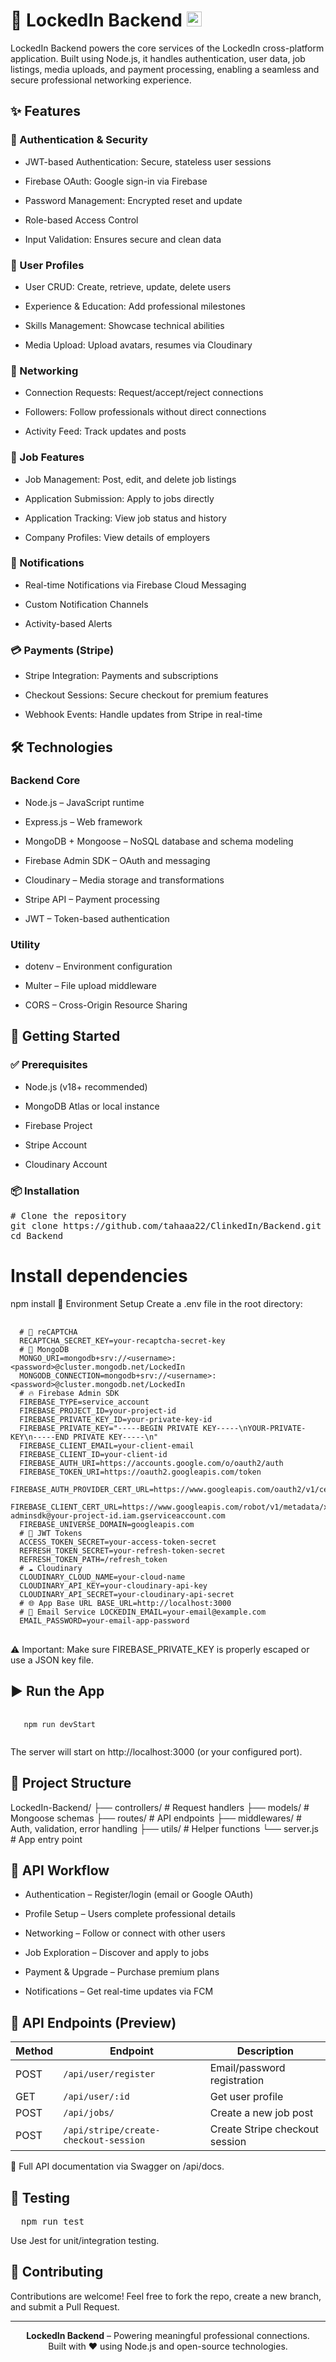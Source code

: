 # 🔐 LockedIn Backend <img alt="LockedIn Logo" src="https://upload.wikimedia.org/wikipedia/commons/c/ca/LinkedIn_logo_initials.png" width="24" height="24">
LockedIn Backend powers the core services of the LockedIn cross-platform application. Built using Node.js, it handles authentication, user data, job listings, media uploads, and payment processing, enabling a seamless and secure professional networking experience.

## ✨ Features
### 🔐 Authentication & Security
- JWT-based Authentication: Secure, stateless user sessions

- Firebase OAuth: Google sign-in via Firebase

- Password Management: Encrypted reset and update

- Role-based Access Control

- Input Validation: Ensures secure and clean data

### 👤 User Profiles
- User CRUD: Create, retrieve, update, delete users

- Experience & Education: Add professional milestones

- Skills Management: Showcase technical abilities

- Media Upload: Upload avatars, resumes via Cloudinary

### 🔗 Networking
- Connection Requests: Request/accept/reject connections

- Followers: Follow professionals without direct connections

- Activity Feed: Track updates and posts

### 💼 Job Features
- Job Management: Post, edit, and delete job listings

- Application Submission: Apply to jobs directly

- Application Tracking: View job status and history

- Company Profiles: View details of employers

### 💬 Notifications
- Real-time Notifications via Firebase Cloud Messaging

- Custom Notification Channels

- Activity-based Alerts

### 💳 Payments (Stripe)
- Stripe Integration: Payments and subscriptions

- Checkout Sessions: Secure checkout for premium features

- Webhook Events: Handle updates from Stripe in real-time

## 🛠️ Technologies
### Backend Core
- Node.js – JavaScript runtime

- Express.js – Web framework

- MongoDB + Mongoose – NoSQL database and schema modeling

- Firebase Admin SDK – OAuth and messaging

- Cloudinary – Media storage and transformations

- Stripe API – Payment processing

- JWT – Token-based authentication

### Utility
- dotenv – Environment configuration

- Multer – File upload middleware

- CORS – Cross-Origin Resource Sharing

## 🚀 Getting Started
### ✅ Prerequisites
- Node.js (v18+ recommended)

- MongoDB Atlas or local instance

- Firebase Project

- Stripe Account

- Cloudinary Account

### 📦 Installation
<pre># Clone the repository
git clone https://github.com/tahaaa22/ClinkedIn/Backend.git
cd Backend</pre>


# Install dependencies
npm install
🔐 Environment Setup
Create a .env file in the root directory:
<pre> <code>
  # 🧠 reCAPTCHA
  RECAPTCHA_SECRET_KEY=your-recaptcha-secret-key
  # 🍃 MongoDB
  MONGO_URI=mongodb+srv://&lt;username&gt;:&lt;password&gt;@cluster.mongodb.net/LockedIn
  MONGODB_CONNECTION=mongodb+srv://&lt;username&gt;:&lt;password&gt;@cluster.mongodb.net/LockedIn
  # 🔥 Firebase Admin SDK 
  FIREBASE_TYPE=service_account
  FIREBASE_PROJECT_ID=your-project-id
  FIREBASE_PRIVATE_KEY_ID=your-private-key-id
  FIREBASE_PRIVATE_KEY="-----BEGIN PRIVATE KEY-----\nYOUR-PRIVATE-KEY\n-----END PRIVATE KEY-----\n"
  FIREBASE_CLIENT_EMAIL=your-client-email
  FIREBASE_CLIENT_ID=your-client-id
  FIREBASE_AUTH_URI=https://accounts.google.com/o/oauth2/auth
  FIREBASE_TOKEN_URI=https://oauth2.googleapis.com/token
  FIREBASE_AUTH_PROVIDER_CERT_URL=https://www.googleapis.com/oauth2/v1/certs
  FIREBASE_CLIENT_CERT_URL=https://www.googleapis.com/robot/v1/metadata/x509/firebase-adminsdk@your-project-id.iam.gserviceaccount.com
  FIREBASE_UNIVERSE_DOMAIN=googleapis.com
  # 🔐 JWT Tokens
  ACCESS_TOKEN_SECRET=your-access-token-secret
  REFRESH_TOKEN_SECRET=your-refresh-token-secret
  REFRESH_TOKEN_PATH=/refresh_token
  # ☁️ Cloudinary
  CLOUDINARY_CLOUD_NAME=your-cloud-name
  CLOUDINARY_API_KEY=your-cloudinary-api-key
  CLOUDINARY_API_SECRET=your-cloudinary-api-secret
  # 🌐 App Base URL BASE_URL=http://localhost:3000
  # 📧 Email Service LOCKEDIN_EMAIL=your-email@example.com
  EMAIL_PASSWORD=your-email-app-password
</code>
</pre>
⚠️ Important: Make sure FIREBASE_PRIVATE_KEY is properly escaped or use a JSON key file.
## ▶️ Run the App
<pre>
  <code>
   npm run devStart 
  </code>
</pre>
The server will start on http://localhost:3000 (or your configured port).

## 📁 Project Structure
LockedIn-Backend/
├── controllers/       # Request handlers
├── models/            # Mongoose schemas
├── routes/            # API endpoints
├── middlewares/       # Auth, validation, error handling
├── utils/             # Helper functions
└── server.js          # App entry point
## 🔄 API Workflow
- Authentication – Register/login (email or Google OAuth)

- Profile Setup – Users complete professional details

- Networking – Follow or connect with other users

- Job Exploration – Discover and apply to jobs

- Payment & Upgrade – Purchase premium plans

- Notifications – Get real-time updates via FCM

## 📡 API Endpoints (Preview)

| Method | Endpoint                                | Description                        |
|--------|------------------------------------------|------------------------------------|
| POST   | `/api/user/register`                     | Email/password registration        |
| GET    | `/api/user/:id`                          | Get user profile                   |
| POST   | `/api/jobs/`                             | Create a new job post              |
| POST   | `/api/stripe/create-checkout-session`    | Create Stripe checkout session     |

📘 Full API documentation via Swagger on /api/docs.

## 🧪 Testing
<pre>
  npm run test
</pre>
Use Jest for unit/integration testing.
## 🤝 Contributing
Contributions are welcome!
Feel free to fork the repo, create a new branch, and submit a Pull Request.

---

<p align="center">
  <strong>LockedIn Backend</strong> – Powering meaningful professional connections.<br>
  Built with ❤️ using Node.js and open-source technologies.
</p>
